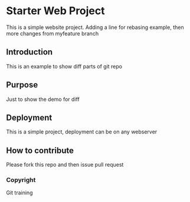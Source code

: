 # Starter Web Project

This is a simple website project. Adding a line for rebasing example, then more changes from myfeature branch

## Introduction

This is an example to show diff parts of git repo

## Purpose

Just to show the demo for diff

## Deployment

This is a simple project, deployment can be on any webserver

## How to contribute

Please fork this repo and then issue pull request

### Copyright

Git training